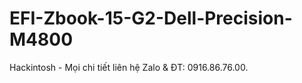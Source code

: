 # EFI-Zbook-15-G2-Dell-Precision-M4800
Hackintosh - 
Mọi chi tiết liên hệ Zalo & ĐT: 0916.86.76.00.
